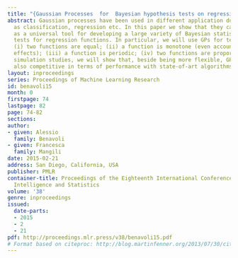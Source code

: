 ```yaml
---
title: "{Gaussian Processes  for  Bayesian hypothesis tests on regression functions}"
abstract: Gaussian processes have been used in different application domains such
  as classification, regression etc. In this paper we show that they can also be employed
  as a universal tool for developing a large variety of Bayesian statistical hypothesis
  tests for regression functions. In particular, we will use GPs for testing whether
  (i) two functions are equal; (ii) a function is monotone (even accounting for seasonality
  effects); (iii) a function is periodic; (iv) two functions are proportional. By
  simulation studies, we will show that, beside being more flexible, GP tests are
  also competitive in terms of performance with state-of-art algorithms.
layout: inproceedings
series: Proceedings of Machine Learning Research
id: benavoli15
month: 0
firstpage: 74
lastpage: 82
page: 74-82
sections: 
author:
- given: Alessio
  family: Benavoli
- given: Francesca
  family: Mangili
date: 2015-02-21
address: San Diego, California, USA
publisher: PMLR
container-title: Proceedings of the Eighteenth International Conference on Artificial
  Intelligence and Statistics
volume: '38'
genre: inproceedings
issued:
  date-parts:
  - 2015
  - 2
  - 21
pdf: http://proceedings.mlr.press/v38/benavoli15.pdf
# Format based on citeproc: http://blog.martinfenner.org/2013/07/30/citeproc-yaml-for-bibliographies/
---
```

